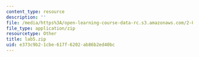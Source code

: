 ```yaml
---
content_type: resource
description: ''
file: /media/https%3A/open-learning-course-data-rc.s3.amazonaws.com/2-003-modeling-dynamics-and-control-i-spring-2005/e373c9b21cbe617f6202ab86b2ed40bc_lab5.zip
file_type: application/zip
resourcetype: Other
title: lab5.zip
uid: e373c9b2-1cbe-617f-6202-ab86b2ed40bc
---
```

